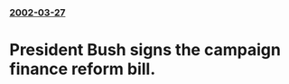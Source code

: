 ### [2002-03-27](/news/2002/03/27/index.md)

# President Bush signs the campaign finance reform bill.



